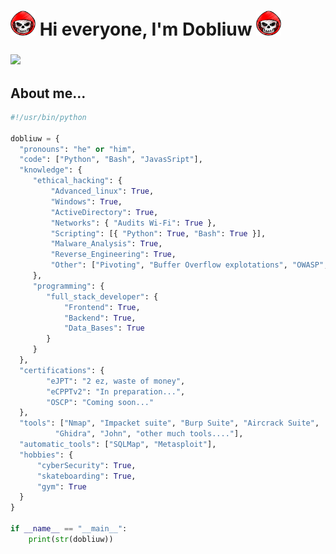 <h1> <img src="https://github.com/Dobliuw/Dobliuw/blob/master/hacker.png" width=40 height=40/> Hi everyone, I'm Dobliuw <img src="https://github.com/Dobliuw/Dobliuw/blob/master/hacker.png" width=40 height=40/></h1>

### <img src="https://c.tenor.com/ZmZ7UKIc0soAAAAC/anonymous-anonymous-bites-back.gif" width=840>

### <h2>About me...</h2>
```python
#!/usr/bin/python

dobliuw = {
  "pronouns": "he" or "him",
  "code": ["Python", "Bash", "JavasSript"],
  "knowledge": {
	 "ethical_hacking": {
		 "Advanced_linux": True,
		 "Windows": True,
	     "ActiveDirectory": True,
	     "Networks": { "Audits Wi-Fi": True },
	     "Scripting": [{ "Python": True, "Bash": True }],
	     "Malware_Analysis": True,
	     "Reverse_Engineering": True,
	     "Other": ["Pivoting", "Buffer Overflow explotations", "OWASP", "etc"]
	 },
	 "programming": {
		"full_stack_developer": {
			"Frontend": True,
			"Backend": True,
			"Data_Bases": True
		}
	 }
  },
  "certifications": {
		"eJPT": "2 ez, waste of money",
		"eCPPTv2": "In preparation...",
	    "OSCP": "Coming soon..."
  },
  "tools": ["Nmap", "Impacket suite", "Burp Suite", "Aircrack Suite",
		  "Ghidra", "John", "other much tools...."],
  "automatic_tools": ["SQLMap", "Metasploit"],
  "hobbies": {
      "cyberSecurity": True,
      "skateboarding": True,
      "gym": True
  }
}

if __name__ == "__main__":
	print(str(dobliuw))
```


